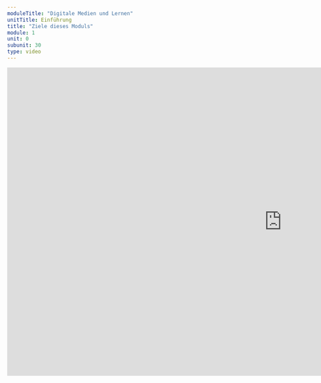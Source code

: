 ```yaml
---
moduleTitle: "Digitale Medien und Lernen"
unitTitle: Einführung
title: "Ziele dieses Moduls"
module: 1
unit: 0
subunit: 30
type: video
---
```


<iframe width="1280" height="720" src="https://www.youtube.com/embed/XdwTpwV3qac" frameborder="0" allow="accelerometer; autoplay; encrypted-media; gyroscope; picture-in-picture" allowfullscreen></iframe>
